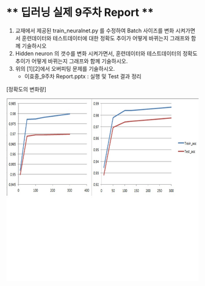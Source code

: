 # ** 딥러닝 실제 9주차 Report ** 

1. 교재에서 제공된  train_neuralnet.py 를 수정하여  Batch 사이즈를 변화 시켜가면서 훈련데이터와 테스트데이터에 대한  정확도 추이가 어떻게 바뀌는지 그래프와 함께 기술하시오
2. Hidden neuron 의 갯수를 변화 시켜가면서,  훈련데이터와 테스트데이터의 정확도 추이가 어떻게 바뀌는지 그래프와 함께 기술하시오.
3. 위의  [1][2]에서 오버피팅 문제를 기술하시오.
	* 이효중_9주차 Report.pptx : 실행 및 Test 결과 정리

[정확도의 변화량]</p>
<img src=".\Report_W09.jpg"  width="640" height="480"> 

<p align="center">
  
</p>
</br>
